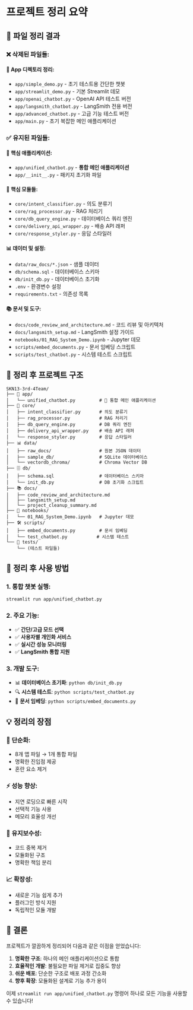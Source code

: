 # 프로젝트 정리 요약

## 🧹 파일 정리 결과

### ❌ **삭제된 파일들:**

#### 📱 **App 디렉토리 정리:**
- `app/simple_demo.py` - 초기 테스트용 간단한 챗봇
- `app/streamlit_demo.py` - 기본 Streamlit 데모
- `app/openai_chatbot.py` - OpenAI API 테스트 버전
- `app/langsmith_chatbot.py` - LangSmith 전용 버전
- `app/advanced_chatbot.py` - 고급 기능 테스트 버전
- `app/main.py` - 초기 복잡한 메인 애플리케이션

### ✅ **유지된 파일들:**

#### 🎯 **핵심 애플리케이션:**
- `app/unified_chatbot.py` - **통합 메인 애플리케이션**
- `app/__init__.py` - 패키지 초기화 파일

#### 🔧 **핵심 모듈들:**
- `core/intent_classifier.py` - 의도 분류기
- `core/rag_processor.py` - RAG 처리기
- `core/db_query_engine.py` - 데이터베이스 쿼리 엔진
- `core/delivery_api_wrapper.py` - 배송 API 래퍼
- `core/response_styler.py` - 응답 스타일러

#### 📊 **데이터 및 설정:**
- `data/raw_docs/*.json` - 샘플 데이터
- `db/schema.sql` - 데이터베이스 스키마
- `db/init_db.py` - 데이터베이스 초기화
- `.env` - 환경변수 설정
- `requirements.txt` - 의존성 목록

#### 📚 **문서 및 도구:**
- `docs/code_review_and_architecture.md` - 코드 리뷰 및 아키텍처
- `docs/langsmith_setup.md` - LangSmith 설정 가이드
- `notebooks/01_RAG_System_Demo.ipynb` - Jupyter 데모
- `scripts/embed_documents.py` - 문서 임베딩 스크립트
- `scripts/test_chatbot.py` - 시스템 테스트 스크립트

## 🎯 정리 후 프로젝트 구조

```
SKN13-3rd-4Team/
├── 📱 app/
│   └── unified_chatbot.py         # 🎯 통합 메인 애플리케이션
├── 🔧 core/
│   ├── intent_classifier.py       # 의도 분류기
│   ├── rag_processor.py           # RAG 처리기
│   ├── db_query_engine.py         # DB 쿼리 엔진
│   ├── delivery_api_wrapper.py    # 배송 API 래퍼
│   └── response_styler.py         # 응답 스타일러
├── 📊 data/
│   ├── raw_docs/                  # 원본 JSON 데이터
│   ├── sample_db/                 # SQLite 데이터베이스
│   └── vectordb_chroma/           # Chroma Vector DB
├── 🗄️ db/
│   ├── schema.sql                 # 데이터베이스 스키마
│   └── init_db.py                 # DB 초기화 스크립트
├── 📚 docs/
│   ├── code_review_and_architecture.md
│   ├── langsmith_setup.md
│   └── project_cleanup_summary.md
├── 📓 notebooks/
│   └── 01_RAG_System_Demo.ipynb   # Jupyter 데모
├── 🛠️ scripts/
│   ├── embed_documents.py         # 문서 임베딩
│   └── test_chatbot.py           # 시스템 테스트
└── 🧪 tests/
    └── (테스트 파일들)
```

## 🚀 정리 후 사용 방법

### 1. **통합 챗봇 실행:**
```bash
streamlit run app/unified_chatbot.py
```

### 2. **주요 기능:**
- ✅ **간단/고급 모드 선택**
- ✅ **사용자별 개인화 서비스**
- ✅ **실시간 성능 모니터링**
- ✅ **LangSmith 통합 지원**

### 3. **개발 도구:**
- 📊 **데이터베이스 초기화**: `python db/init_db.py`
- 🔍 **시스템 테스트**: `python scripts/test_chatbot.py`
- 📝 **문서 임베딩**: `python scripts/embed_documents.py`

## 💡 정리의 장점

### 🎯 **단순화:**
- 8개 앱 파일 → 1개 통합 파일
- 명확한 진입점 제공
- 혼란 요소 제거

### ⚡ **성능 향상:**
- 지연 로딩으로 빠른 시작
- 선택적 기능 사용
- 메모리 효율성 개선

### 🔧 **유지보수성:**
- 코드 중복 제거
- 모듈화된 구조
- 명확한 책임 분리

### 📈 **확장성:**
- 새로운 기능 쉽게 추가
- 플러그인 방식 지원
- 독립적인 모듈 개발

## 🎉 결론

프로젝트가 깔끔하게 정리되어 다음과 같은 이점을 얻었습니다:

1. **명확한 구조**: 하나의 메인 애플리케이션으로 통합
2. **효율적인 개발**: 불필요한 파일 제거로 집중도 향상
3. **쉬운 배포**: 단순한 구조로 배포 과정 간소화
4. **향후 확장**: 모듈화된 설계로 기능 추가 용이

이제 `streamlit run app/unified_chatbot.py` 명령어 하나로 모든 기능을 사용할 수 있습니다!
